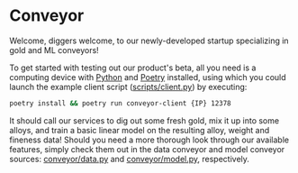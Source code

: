 # Conveyor

Welcome, diggers welcome, to our newly-developed startup specializing in gold and ML conveyors!

To get started with testing out our product's beta, all you need is a computing device with [Python](https://www.python.org/) and [Poetry](https://python-poetry.org/) installed, using which you could launch the example client script ([scripts/client.py](./scripts/client.py)) by executing:

```sh
poetry install && poetry run conveyor-client {IP} 12378
```

It should call our services to dig out some fresh gold, mix it up into some alloys, and train a basic linear model on the resulting alloy, weight and fineness data! Should you need a more thorough look through our available features, simply check them out in the data conveyor and model conveyor sources: [conveyor/data.py](./conveyor/data.py) and [conveyor/model.py](./conveyor/model.py), respectively.
